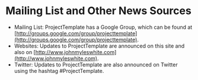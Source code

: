# Mailing List and Other News Sources

* Mailing List: ProjectTemplate has a Google Group, which can be found at [http://groups.google.com/group/projecttemplate](http://groups.google.com/group/projecttemplate).
* Websites: Updates to ProjectTemplate are announced on this site and also on [http://www.johnmyleswhite.com](http://www.johnmyleswhite.com).
* Twitter: Updates to ProjectTemplate are also announced on Twitter using the hashtag #ProjectTemplate.
